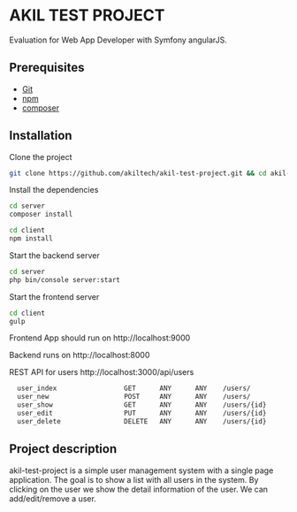 AKIL TEST PROJECT
===============

Evaluation for Web App Developer with Symfony angularJS.

Prerequisites
-------------

* [Git](http://git-scm.com/)
* [npm](https://www.npmjs.org/)
* [composer](https://getcomposer.org/)

Installation
------------

Clone the project

```bash
git clone https://github.com/akiltech/akil-test-project.git && cd akil-test-project/
```

Install the dependencies

```bash
cd server
composer install
```

```bash
cd client
npm install
```

Start the backend server

```bash
cd server
php bin/console server:start
```

Start the frontend server

```bash
cd client
gulp
```

Frontend App should run on http://localhost:9000

Backend runs on http://localhost:8000

REST API for users
http://localhost:3000/api/users

```bash
  user_index                 GET      ANY      ANY    /users/
  user_new                   POST     ANY      ANY    /users/
  user_show                  GET      ANY      ANY    /users/{id}
  user_edit                  PUT      ANY      ANY    /users/{id}
  user_delete                DELETE   ANY      ANY    /users/{id}
```

Project description
-------------------

akil-test-project is a simple user management system with a single page application.
The goal is to show a list with all users in the system.
By clicking on the user we show the detail information of the user.
We can add/edit/remove a user.



